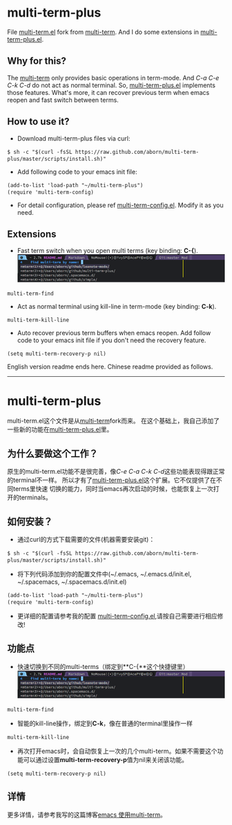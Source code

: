 # multi-term-plus
File [multi-term.el](./multi-term.el) fork from [multi-term](https://www.emacswiki.org/emacs/download/multi-term.el). 
And I do some extensions in [multi-term-plus.el](./multi-term-plus.el).

## Why for this?
The [multi-term](https://www.emacswiki.org/emacs/download/multi-term.el)
only provides basic operations in term-mode. And *C-a C-e C-k C-d* do not act as normal 
terminal. So, [multi-term-plus.el](./multi-term-plus.el) implements those features.
What's more, it can recover previous term when emacs reopen and fast switch between terms.

## How to use it?
* Download multi-term-plus files via curl:
```shell
$ sh -c "$(curl -fsSL https://raw.github.com/aborn/multi-term-plus/master/scripts/install.sh)"
```
* Add following code to your emacs init file:
```elisp
(add-to-list 'load-path "~/multi-term-plus")
(require 'multi-term-config)
```
* For detail configuration, please ref [multi-term-config.el](./multi-term-config.el). Modify it as you need.

## Extensions
* Fast term switch when you open multi terms (key binding: **C-{**).  
![](images/find.png "multi-term-find.")  
```elisp
multi-term-find
```
* Act as normal terminal using kill-line in term-mode (key binding: **C-k**).  
```elisp
multi-term-kill-line
```
* Auto recover previous term buffers when emacs reopen. Add follow code to your 
emacs init file if you don't need the recovery feature.
```elisp
(setq multi-term-recovery-p nil)
```

English version readme ends here. Chinese readme provided as follows.

--------------------------------------------------------------------------------
# multi-term-plus
multi-term.el这个文件是从[multi-term](https://www.emacswiki.org/emacs/download/multi-term.el)fork而来。
在这个基础上，我自己添加了一些新的功能在[multi-term-plus.el](./multi-term-plus.el)里。

## 为什么要做这个工作？
原生的multi-term.el功能不是很完善，像*C-e C-a C-k C-d*这些功能表现得跟正常的terminal不一样。
所以才有了[multi-term-plus.el](./multi-term-plus.el)这个扩展。它不仅提供了在不同terms里快速
切换的能力，同时当emacs再次启动的时候，也能恢复上一次打开的terminals。

## 如何安装？
* 通过curl的方式下载需要的文件(机器需要安装git)：
```shell
$ sh -c "$(curl -fsSL https://raw.github.com/aborn/multi-term-plus/master/scripts/install.sh)"
```
* 将下列代码添加到你的配置文件中(~/.emacs, ~/.emacs.d/init.el, ~/.spacemacs, ~/.spacemacs.d/init.el)
```elisp
(add-to-list 'load-path "~/multi-term-plus")
(require 'multi-term-config)
```
* 更详细的配置请参考我的配置 [multi-term-config.el](./multi-term-config.el),请按自己需要进行相应修改!

## 功能点
* 快速切换到不同的multi-terms（绑定到**C-{**这个快捷键里）   
![](images/find.png "multi-term-find.")  
```elisp
multi-term-find
```
* 智能的kill-line操作，绑定到**C-k**，像在普通的terminal里操作一样  
```elisp
multi-term-kill-line
```
* 再次打开emacs时，会自动恢复上一次的几个multi-term。如果不需要这个功能可以通过设置**multi-term-recovery-p**值为nil来关闭该功能。  
```elisp
(setq multi-term-recovery-p nil)
```

## 详情
更多详情，请参考我写的这篇博客[emacs 使用multi-term](http://www.jianshu.com/p/2c1ac913d2cb)。

